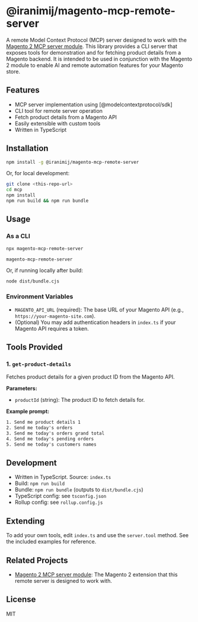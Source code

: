 # @iranimij/magento-mcp-remote-server

A remote Model Context Protocol (MCP) server designed to work with the [Magento 2 MCP server module](https://github.com/iranimij/magento-mcp-server). This library provides a CLI server that exposes tools for demonstration and for fetching product details from a Magento backend. It is intended to be used in conjunction with the Magento 2 module to enable AI and remote automation features for your Magento store.

## Features

- MCP server implementation using [@modelcontextprotocol/sdk]
- CLI tool for remote server operation
- Fetch product details from a Magento API
- Easily extensible with custom tools
- Written in TypeScript

## Installation

```bash
npm install -g @iranimij/magento-mcp-remote-server
```
Or, for local development:
```bash
git clone <this-repo-url>
cd mcp
npm install
npm run build && npm run bundle
```

## Usage

### As a CLI

```bash
npx magento-mcp-remote-server
```

```bash
magento-mcp-remote-server
```

Or, if running locally after build:
```bash
node dist/bundle.cjs
```

### Environment Variables

- `MAGENTO_API_URL` (required): The base URL of your Magento API (e.g., `https://your-magento-site.com`).
- (Optional) You may add authentication headers in `index.ts` if your Magento API requires a token.

## Tools Provided

### 1. `get-product-details`
Fetches product details for a given product ID from the Magento API.

**Parameters:**
- `productId` (string): The product ID to fetch details for.

**Example prompt:**
```txt
1. Send me product details 1
2. Send me today's orders
3. Send me today's orders grand total
4. Send me today's pending orders
5. Send me today's customers names
```

## Development

- Written in TypeScript. Source: `index.ts`
- Build: `npm run build`
- Bundle: `npm run bundle` (outputs to `dist/bundle.cjs`)
- TypeScript config: see `tsconfig.json`
- Rollup config: see `rollup.config.js`

## Extending

To add your own tools, edit `index.ts` and use the `server.tool` method. See the included examples for reference.

## Related Projects

- [Magento 2 MCP server module](https://github.com/iranimij/magento-mcp-server): The Magento 2 extension that this remote server is designed to work with.

## License

MIT